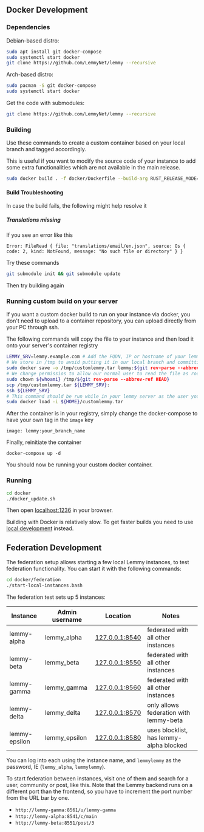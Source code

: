 ## Docker Development

### Dependencies

Debian-based distro:

```bash
sudo apt install git docker-compose
sudo systemctl start docker
git clone https://github.com/LemmyNet/lemmy --recursive
```

Arch-based distro:

```bash
sudo pacman -S git docker-compose
sudo systemctl start docker
```

Get the code with submodules:

```bash
git clone https://github.com/LemmyNet/lemmy --recursive
```

### Building

Use these commands to create a custom container based on your local branch and tagged accordingly.

This is useful if you want to modify the source code of your instance to add some extra functionalities which are not available in the main release.

```bash
sudo docker build . -f docker/Dockerfile --build-arg RUST_RELEASE_MODE=release -t "lemmy:${git rev-parse --abbrev-ref HEAD}"
```

#### Build Troubleshooting

In case the build fails, the following might help resolve it

##### Translations missing

If you see an error like this

```
Error: FileRead { file: "translations/email/en.json", source: Os { code: 2, kind: NotFound, message: "No such file or directory" } }
```

Try these commands

```bash
git submodule init && git submodule update
```

Then try building again

### Running custom build on your server

If you want a custom docker build to run on your instance via docker, you don't need to upload to a container repository, you can upload directly from your PC through ssh.

The following commands will copy the file to your instance and then load it onto your server's container registry

```bash
LEMMY_SRV=lemmy.example.com # Add the FQDN, IP or hostname of your lemmy server here
# We store in /tmp to avoid putting it in our local branch and committing it by mistake
sudo docker save -o /tmp/customlemmy.tar lemmy:${git rev-parse --abbrev-ref HEAD}
# We change permissios to allow our normal user to read the file as root might not have ssh keys
sudo chown ${whoami} /tmp/${git rev-parse --abbrev-ref HEAD}
scp /tmp/customlemmy.tar ${LEMMY_SRV}:
ssh ${LEMMY_SRV}
# This command should be run while in your lemmy server as the user you uploaded
sudo docker load -i ${HOME}/customlemmy.tar
```

After the container is in your registry, simply change the docker-compose to have your own tag in the `image` key

```
image: lemmy:your_branch_name
```

Finally, reinitiate the container

```
docker-compose up -d
```

You should now be running your custom docker container.

### Running

```bash
cd docker
./docker_update.sh
```

Then open [localhost:1236](http://localhost:1236) in your browser.

Building with Docker is relatively slow. To get faster builds you need to use [local development](02-local-development.md) instead.

## Federation Development

The federation setup allows starting a few local Lemmy instances, to test federation functionality. You can start it with the following commands:

```bash
cd docker/federation
./start-local-instances.bash
```

The federation test sets up 5 instances:

| Instance      | Admin username | Location                                | Notes                                   |
| ------------- | -------------- | --------------------------------------- | --------------------------------------- |
| lemmy-alpha   | lemmy_alpha    | [127.0.0.1:8540](http://127.0.0.1:8540) | federated with all other instances      |
| lemmy-beta    | lemmy_beta     | [127.0.0.1:8550](http://127.0.0.1:8550) | federated with all other instances      |
| lemmy-gamma   | lemmy_gamma    | [127.0.0.1:8560](http://127.0.0.1:8560) | federated with all other instances      |
| lemmy-delta   | lemmy_delta    | [127.0.0.1:8570](http://127.0.0.1:8570) | only allows federation with lemmy-beta  |
| lemmy-epsilon | lemmy_epsilon  | [127.0.0.1:8580](http://127.0.0.1:8580) | uses blocklist, has lemmy-alpha blocked |

You can log into each using the instance name, and `lemmylemmy` as the password, IE (`lemmy_alpha`, `lemmylemmy`).

To start federation between instances, visit one of them and search for a user, community or post, like this. Note that
the Lemmy backend runs on a different port than the frontend, so you have to increment the port number from
the URL bar by one.

- `http://lemmy-gamma:8561/u/lemmy-gamma`
- `http://lemmy-alpha:8541/c/main`
- `http://lemmy-beta:8551/post/3`
